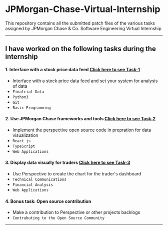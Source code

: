 # JPMorgan-Chase-Virtual-Internship
This repository contains all the submitted patch files of the various tasks assigned by JPMorgan Chase & Co. Software Engineering Virtual Internship

---
## I have worked on the following tasks during the internship
#### 1. Interface with a stock price data feed [Click here to see Task-1](https://github.com/Aman22sharma/JPMorgan-Chase-Virtual-Internship/tree/master/JPMC-tech-task-1-PY3)
- Interface with a stock price data feed and set your system for analysis of data
- `Finalcial Data` 
- `Python3`
- `Git`
- `Basic Programming`

#### 2. Use JPMorgan Chase frameworks and tools [Click here to see Task-2](https://github.com/Aman22sharma/JPMorgan-Chase-Virtual-Internship/tree/master/JPMC-tech-task-2-PY3)
- Implement the perspective open source code in prepration for data visualization 
- `React js` 
- `TypeScript`
- `Web Applications`

#### 3. Display data visually for traders [Click here to see Task-3](https://github.com/Aman22sharma/JPMorgan-Chase-Virtual-Internship/tree/master/JPMC-tech-task-3-PY3)
- Use Perspective to create the chart for the trader's dashboard  
- `Technical Communications` 
- `Financial Analysis`
- `Web Applications`
#### 4. Bonus task: Open source contribution
- Make a contribution to Perspective or other projects backlogs 
- `Contrubuting to the Open Source Community`
---
